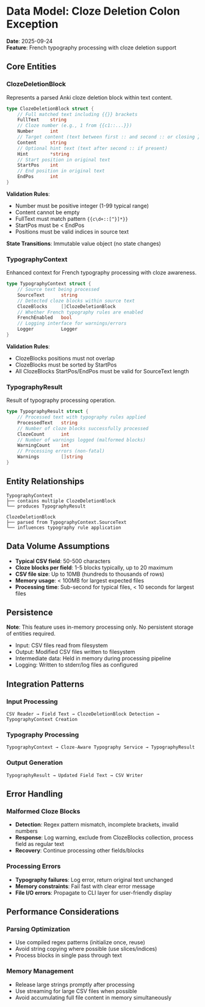 # Data Model: Cloze Deletion Colon Exception

**Date**: 2025-09-24  
**Feature**: French typography processing with cloze deletion support

## Core Entities

### ClozeDeletionBlock
Represents a parsed Anki cloze deletion block within text content.

```go
type ClozeDeletionBlock struct {
    // Full matched text including {{}} brackets
    FullText    string
    // Cloze number (e.g., 1 from {{c1::...}})
    Number      int
    // Target content (text between first :: and second :: or closing }})
    Content     string
    // Optional hint text (text after second :: if present)
    Hint        *string
    // Start position in original text
    StartPos    int
    // End position in original text  
    EndPos      int
}
```

**Validation Rules**:
- Number must be positive integer (1-99 typical range)
- Content cannot be empty
- FullText must match pattern `{{c\d+::[^}]*}}`
- StartPos must be < EndPos
- Positions must be valid indices in source text

**State Transitions**: Immutable value object (no state changes)

### TypographyContext
Enhanced context for French typography processing with cloze awareness.

```go
type TypographyContext struct {
    // Source text being processed
    SourceText      string
    // Detected cloze blocks within source text
    ClozeBlocks     []ClozeDeletionBlock
    // Whether French typography rules are enabled
    FrenchEnabled   bool
    // Logging interface for warnings/errors
    Logger          Logger
}
```

**Validation Rules**:
- ClozeBlocks positions must not overlap
- ClozeBlocks must be sorted by StartPos
- All ClozeBlocks StartPos/EndPos must be valid for SourceText length

### TypographyResult
Result of typography processing operation.

```go
type TypographyResult struct {
    // Processed text with typography rules applied
    ProcessedText   string
    // Number of cloze blocks successfully processed
    ClozeCount      int
    // Number of warnings logged (malformed blocks)
    WarningCount    int
    // Processing errors (non-fatal)
    Warnings        []string
}
```

## Entity Relationships

```
TypographyContext
├── contains multiple ClozeDeletionBlock
└── produces TypographyResult

ClozeDeletionBlock
├── parsed from TypographyContext.SourceText  
└── influences typography rule application
```

## Data Volume Assumptions

- **Typical CSV field**: 50-500 characters
- **Cloze blocks per field**: 1-5 blocks typically, up to 20 maximum
- **CSV file size**: Up to 10MB (hundreds to thousands of rows)
- **Memory usage**: < 100MB for largest expected files
- **Processing time**: Sub-second for typical files, < 10 seconds for largest files

## Persistence

**Note**: This feature uses in-memory processing only. No persistent storage of entities required.

- Input: CSV files read from filesystem
- Output: Modified CSV files written to filesystem  
- Intermediate data: Held in memory during processing pipeline
- Logging: Written to stderr/log files as configured

## Integration Patterns

### Input Processing
```
CSV Reader → Field Text → ClozeDeletionBlock Detection → TypographyContext Creation
```

### Typography Processing  
```
TypographyContext → Cloze-Aware Typography Service → TypographyResult
```

### Output Generation
```
TypographyResult → Updated Field Text → CSV Writer
```

## Error Handling

### Malformed Cloze Blocks
- **Detection**: Regex pattern mismatch, incomplete brackets, invalid numbers
- **Response**: Log warning, exclude from ClozeBlocks collection, process field as regular text
- **Recovery**: Continue processing other fields/blocks

### Processing Errors
- **Typography failures**: Log error, return original text unchanged
- **Memory constraints**: Fail fast with clear error message
- **File I/O errors**: Propagate to CLI layer for user-friendly display

## Performance Considerations

### Parsing Optimization
- Use compiled regex patterns (initialize once, reuse)
- Avoid string copying where possible (use slices/indices)
- Process blocks in single pass through text

### Memory Management
- Release large strings promptly after processing
- Use streaming for large CSV files when possible
- Avoid accumulating full file content in memory simultaneously